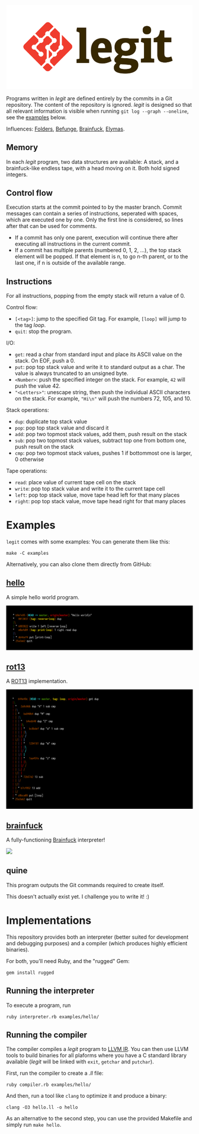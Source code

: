 ![](images/legit.svg)

Programs written in *legit* are defined entirely by the commits in a Git repository. The content of the repository is ignored. *legit* is designed so that all relevant information is visible when running `git log --graph --oneline`, see the [examples](#examples) below.

Influences: [Folders](https://esolangs.org/wiki/Folders), [Befunge](https://esolangs.org/wiki/Befunge), [Brainfuck](https://esolangs.org/wiki/Brainfuck), [Elymas](https://github.com/Drahflow/Elymas).

## Memory

In each *legit* program, two data structures are available: A stack, and a brainfuck-like endless tape, with a head moving on it. Both hold signed integers.

## Control flow

Execution starts at the commit pointed to by the master branch. Commit messages can contain a series of instructions, seperated with spaces, which are executed one by one. Only the first line is considered, so lines after that can be used for comments.

- If a commit has only one parent, execution will continue there after executing all instructions in the current commit.
- If a commit has multiple parents (numbered 0, 1, 2, ...), the top stack element will be popped. If that element is n, to go n-th parent, or to the last one, if n is outside of the available range.

## Instructions

For all instructions, popping from the empty stack will return a value of 0.

Control flow:

- `[<tag>]`: jump to the specified Git tag. For example, `[loop]` will jump to the tag *loop*.
- `quit`: stop the program.

I/O:

- `get`: read a char from standard input and place its ASCII value on the stack. On EOF, push a 0.
- `put`: pop top stack value and write it to standard output as a char. The value is always truncated to an unsigned byte.
- `<Number>`: push the specified integer on the stack. For example, `42` will push the value 42.
- `"<Letters>"`: unescape string, then push the individual ASCII characters on the stack. For example, `"Hi\n"` will push the numbers 72, 105, and 10.

Stack operations:

- `dup`: duplicate top stack value
- `pop`: pop top stack value and discard it
- `add`: pop two topmost stack values, add them, push result on the stack
- `sub`: pop two topmost stack values, subtract top one from bottom one, push result on the stack
- `cmp`: pop two topmost stack values, pushes 1 if bottommost one is larger, 0 otherwise

Tape operations:

- `read`: place value of current tape cell on the stack
- `write`: pop top stack value and write it to the current tape cell
- `left`: pop top stack value, move tape head left for that many places
- `right`: pop top stack value, move tape head right for that many places

# Examples

`legit` comes with some examples: You can generate them like this:

    make -C examples

Alternatively, you can also clone them directly from GitHub:

## [hello](https://github.com/blinry/legit-hello)

A simple hello world program.

![](images/hello.png)

## [rot13](https://github.com/blinry/legit-rot13)

A [ROT13](https://en.wikipedia.org/wiki/ROT13) implementation.

![](images/rot13.png)

## [brainfuck](https://github.com/blinry/legit-brainfuck)

A fully-functioning [Brainfuck](https://en.wikipedia.org/wiki/Brainfuck) interpreter!

![](images/brainfuck.png)

## quine

This program outputs the Git commands required to create itself.

This doesn't actually exist yet. I challenge you to write it! :)

# Implementations

This repository provides both an interpreter (better suited for development and debugging purposes) and a compiler (which produces highly efficient binaries).

For both, you'll need Ruby, and the "rugged" Gem:

    gem install rugged

## Running the interpreter

To execute a program, run

    ruby interpreter.rb examples/hello/

## Running the compiler

The compiler compiles a *legit* program to [LLVM IR](https://llvm.org/docs/LangRef.html). You can then use LLVM tools to build binaries for all plaforms where you have a C standard library available (*legit* will be linked with `exit`, `getchar` and `putchar`).

First, run the compiler to create a *.ll* file:

    ruby compiler.rb examples/hello/

And then, run a tool like `clang` to optimize it and produce a binary:

    clang -O3 hello.ll -o hello

As an alternative to the second step, you can use the provided Makefile and simply run `make hello`.
